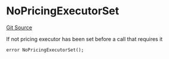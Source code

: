 # NoPricingExecutorSet
[Git Source](https://github.com/FloorDAO/floor-v2/blob/fd4de86a192de96d73fe2e56a84ec542b57b1c69/src/contracts/EpochManager.sol)

If not pricing executor has been set before a call that requires it


```solidity
error NoPricingExecutorSet();
```

